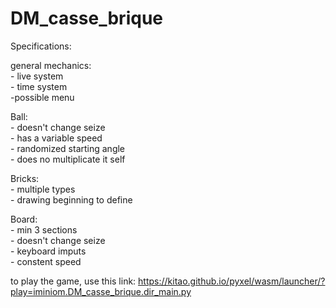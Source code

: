 # DM_casse_brique

Specifications:</br>

general mechanics:</br>
     - live system</br>
     - time system</br>
     -possible menu</br>

Ball: </br>
     - doesn't change seize</br>
     - has a variable speed</br>
     - randomized starting angle</br>
     - does no multiplicate it self</br>
     
Bricks:</br>
       - multiple types</br>
       - drawing beginning to define</br>
      
Board:</br>
     - min 3 sections</br>
     - doesn't change seize</br>
     - keyboard imputs</br>
     - constent speed</br>
     
to play the game, use this link: https://kitao.github.io/pyxel/wasm/launcher/?play=iminiom.DM_casse_brique.dir_main.py
